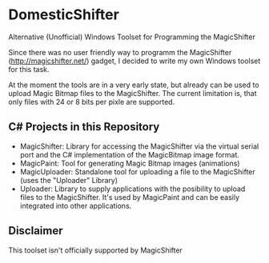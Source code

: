 DomesticShifter
=========
Alternative (Unofficial) Windows Toolset for Programming the MagicShifter

Since there was no user friendly way to programm the MagicShifter (http://magicshifter.net/) gadget, I decided to write my own Windows toolset for this task.

At the moment the tools are in a very early state, but already can be used to upload Magic Bitmap files to the MagicShifter.
The current limitation is, that only files with 24 or 8 bits per pixle are supported.

C# Projects in this Repository
---------
* MagicShifter: Library for accessing the MagicShifter via the virtual serial port and the C# implementation of the MagicBitmap image format.
* MagicPaint: Tool for generating Magic Bitmap images (animations)
* MagicUploader: Standalone tool for uploading a file to the MagicShifter (uses the "Uploader" Library)
* Uploader: Library to supply applications with the posibility to upload files to the MagicShifter. It's used by MagicPaint and can be easily integrated into other applications.



Disclaimer
---------
This toolset isn't officially supported by MagicShifter  